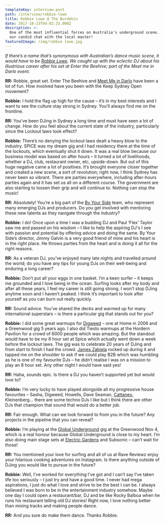 ```yaml
---
templateKey: interview-post
path: /interview/robbie-lowe
title: Robbie Lowe @ The Burdekin
date: 2017-10-23T04:02:33.000Z
description: >-
  One of the most influential forces on Australia's underground scene... here's
  our candid chat with the local master!
featuredImage: /img/robbie lowe.jpg
---
```

_If there’s a name that’s synonymous with Australian’s dance music scene, it would have to be [Robbie Lowe](https://www.facebook.com/robbielowemusic/). We caught up with the eclectic DJ about his illustrious career after his set at Enter the Beehive; part of the Meet me in Darlo event._

**RR:** Robbie, great set. Enter The Beehive and [Meet Me in Darlo](https://www.facebook.com/events/292009331276595/) have been a lot of fun. How involved have you been with the Keep Sydney Open movement?

**Robbie:** I hold the flag up high for the cause – it’s in my best interests and I want to see the culture stay strong in Sydney. You’ll always find me on the frontline.

**RR:** You’ve been DJing in Sydney a long time and must have seen a lot of change. How do you feel about the current state of the industry, particularly since the Lockout laws took effect?

**Robbie:** There’s no denying the lockout laws dealt a heavy blow to the industry. SPICE was my dream gig and I had residency there at the time of the lockouts, which eventually shut it down. It was a real blow because our business model was based on after hours – it turned a lot of livelihoods, whether a DJ, club, restaurant owner, etc, upside-down. But out of this huge negative came a lot of positives. It’s brought everyone closer together and created a new scene, a sort of revolution; right now, I think Sydney has never been so vibrant. There are parties everywhere, including after-hours parties again and it has set us all on a different course. The government are also starting to loosen their grip and will continue to. Nothing can stop the music!

**RR:** Absolutely! You’re a big part of the [By Your Side](https://www.facebook.com/ByYourSideSydney/) team, who represent many emerging DJs and producers. Do you get involved with mentoring these new talents as they navigate through the industry?

**Robbie:** I do! Once upon a time I was a budding DJ and Paul ‘Flex’ Taylor saw me and passed on his wisdom – I like to help the aspiring DJ's I see with passion and potential by offering advice and doing the same. By Your Side’s director, Jimmy Galvin is a very good friend of mine and his heart is in the right place. He throws parties from the heart and is doing it all for the right reasons.

**RR:** As a veteran DJ, you’ve enjoyed many late nights and travelled around the world; do you have any tips for young DJs on their well-being and enduring a long career?

**Robbie:** Don’t put all your eggs in one basket. I’m a keen surfer – it keeps me grounded and I love being in the ocean. Surfing looks after my body and after all these years, I feel my career is still going strong. I won’t stop DJing anytime soon and I haven’t peaked. I think it’s important to look after yourself as you can burn out really quickly.

**RR:** Sound advice. You’ve shared the decks and warmed up for many international superstars – is there a particular gig that stands out for you?

**Robbie:** I did some great warmups for [Digweed](https://www.facebook.com/djjohndigweed/) – one at Home in 2006 and a Greenwood gig 5 years ago. I also did Tiesto warmups at the Hordern Pavilion for a crowd of 6000 people which was amazing. But the standout would have to be my 8 hour set at Spice which actually went down a week before the lockout laws. The gig was to celebrate 20 years of DJing and from start to finish I had the crowd. [James Zabiela](https://www.facebook.com/jameszabiela/) rocked up during it and tapped me on the shoulder to ask if we could play B2B which was humbling as he is one of my favourite DJs – he didn’t realise I was on a mission to play an 8 hour set. Any other night I would have said yes! 

**RR:** Haha, sounds epic. Is there a DJ you haven’t supported yet but would love to? 

**Robbie:** I’m very lucky to have played alongside all my progressive house favourites – Sasha, Digweed, Howells, Dave Seaman, [Cattaneo](https://www.facebook.com/hernancattaneo/), Kleinenberg… there are some techno DJs I like but I think there are other DJs that champion that sound that would do a better job. 

**RR:** Fair enough. What can we look forward to from you in the future? Any projects in the pipeline that you can reveal?

**Robbie:** I’m playing at the [Global Underground](https://www.facebook.com/events/1563659050364245) gig at the Greenwood Nov 4, which is a real honour because Global Underground is close to my heart. I’m also doing main stage sets at [Electric Gardens](https://www.facebook.com/electricgardensfestival/) and Subsonic – can’t wait for those!

**RR:** You mentioned your love for surfing and all of us at Rave Reviewz enjoy your hilarious cooking adventures on Instagram. Is there anything outside of DJing you would like to pursue in the future?

**Robbie:** Well, I’ve worked for everything I’ve got and I can’t say I’ve taken life too seriously – I just try and have a good time. I never had mega aspirations, I just do what I love and strive to be the best I can be. I always believed I was born to be in the entertainment industry somehow. Maybe one day I could open a restaurant/bar, DJ and be like Rocky Balboa when he runs his restaurant telling old DJ stories! Right now, I love nothing better than mixing tracks and making people dance. 

**RR:** And you sure do make them dance. Thanks Robbie.
